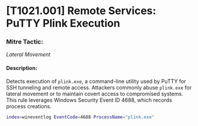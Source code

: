 # [T1021.001] Remote Services: PuTTY Plink Execution

### Mitre Tactic:

*Lateral Movement*

#### Description:

Detects execution of `plink.exe`, a command-line utility used by PuTTY for SSH tunneling and remote access. Attackers commonly abuse `plink.exe` for lateral movement or to maintain covert access to compromised systems. This rule leverages Windows Security Event ID 4688, which records process creations.

```bash
index=wineventlog EventCode=4688 ProcessName="plink.exe"
```